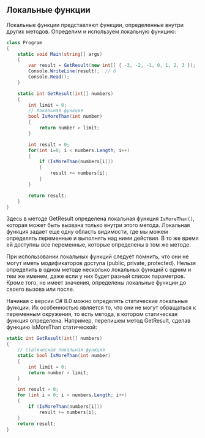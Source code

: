 ## Локальные функции

Локальные функции представляют функции, определенные внутри других методов. Определим и используем локальную функцию:

```cs
class Program
{
    static void Main(string[] args)
    {
        var result = GetResult(new int[] { -3, -2, -1, 0, 1, 2, 3 });
        Console.WriteLine(result);  // 6
        Console.Read();
    }

    static int GetResult(int[] numbers)
    {
        int limit = 0;
        // локальная функция
        bool IsMoreThan(int number)
        {
            return number > limit;
        }

        int result = 0;
        for(int i=0; i < numbers.Length; i++)
        {
            if (IsMoreThan(numbers[i]))
            {
                result += numbers[i];
            }
        }

        return result;
    }
}
```

Здесь в методе GetResult определена локальная функция `IsMoreThan()`, которая может быть вызвана только внутри этого метода. Локальная функция задает 
еще одну область видимости, где мы можем определять переменные и выполнять над ними действия. В то же время ей доступны все переменные, которые определены в том же методе.

При использовании локальных функций следует помнить, что они не могут иметь модификаторов доступа (public, private, protected). Нельзя определить в одном методе 
несколько локальных функций с одним и тем же именем, даже если у них будет разный список параметров. Кроме того, не имеет значения, определены локальные функции до своего вызова или после.

Начиная с версии C# 8.0 можно определять статические локальные функции. Их особенностью является то, что они не могут обращаться к переменным окружения, то есть метода, в котором статическая функция определена. 
Например, перепишем метод GetResult, сделав функцию IsMoreThan статической:

```cs
static int GetResult(int[] numbers)
{
    // статическая локальная функция
    static bool IsMoreThan(int number)
    {
        int limit = 0;
        return number > limit;
    }

    int result = 0;
    for (int i = 0; i < numbers.Length; i++)
    {
        if (IsMoreThan(numbers[i]))
            result += numbers[i];
    }
    return result;
}
```

